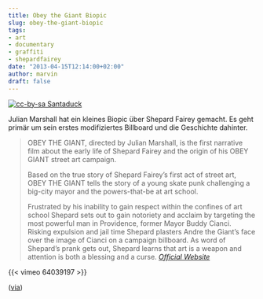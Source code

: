 ```yaml
---
title: Obey the Giant Biopic
slug: obey-the-giant-biopic
tags:
- art
- documentary
- graffiti
- shepardfairey
date: "2013-04-15T12:14:00+02:00"
author: marvin
draft: false
---
```

[![cc-by-sa Santaduck](/images/Obeyshepard2.jpg)](https://en.wikipedia.org/wiki/File:Obeyshepard2.jpg)

Julian Marshall hat ein kleines Biopic über Shepard Fairey gemacht. Es
geht primär um sein erstes modifiziertes Billboard und die Geschichte
dahinter.

> OBEY THE GIANT, directed by Julian Marshall, is the first narrative
> film about the early life of Shepard Fairey and the origin of his OBEY
> GIANT street art campaign.
>
> Based on the true story of Shepard Fairey’s first act of street art,
> OBEY THE GIANT tells the story of a young skate punk challenging a
> big-city mayor and the powers-that-be at art school.
>
> Frustrated by his inability to gain respect within the confines of art
> school Shepard sets out to gain notoriety and acclaim by targeting the
> most powerful man in Providence, former Mayor Buddy Cianci. Risking
> expulsion and jail time Shepard plasters Andre the Giant’s face over
> the image of Cianci on a campaign billboard. As word of Shepard’s
> prank gets out, Shepard learns that art is a weapon and attention is
> both a blessing and a curse.
>  <cite>[Official Website](http://obeythegiantmovie.com/)</cite>

{{< vimeo 64039197 >}}

([via](http://blog.vandalog.com/2013/04/obey-the-giant-first-shepard-fairey-biopic-now-online/))